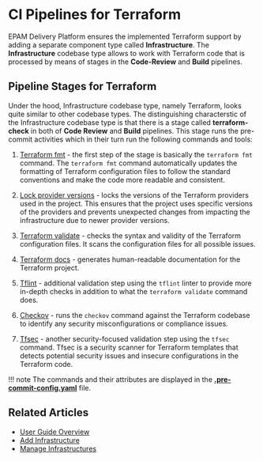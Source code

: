 # CI Pipelines for Terraform

EPAM Delivery Platform ensures the implemented Terraform support by adding a separate component type called **Infrastructure**. The **Infrastructure** codebase type allows to work with Terraform code that is processed by means of stages in the **Code-Review** and **Build** pipelines.

## Pipeline Stages for Terraform

Under the hood, Infrastructure codebase type, namely Terraform, looks quite similar to other codebase types. The distinguishing characterstic of the Infrastructure codebase type is that there is a stage called **terraform-check** in both of **Code Review** and **Build** pipelines. This stage runs the pre-commit activities which in their turn run the following commands and tools:

1. [Terraform fmt](https://developer.hashicorp.com/terraform/cli/commands/fmt) - the first step of the stage is basically the `terraform fmt` command. The `terraform fmt` command automatically updates the formatting of Terraform configuration files to follow the standard conventions and make the code more readable and consistent.

2. [Lock provider versions](https://developer.hashicorp.com/terraform/tutorials/configuration-language/provider-versioning) - locks the versions of the Terraform providers used in the project. This ensures that the project uses specific versions of the providers and prevents unexpected changes from impacting the infrastructure due to newer provider versions.

3. [Terraform validate](https://developer.hashicorp.com/terraform/cli/commands/validate) - checks the syntax and validity of the Terraform configuration files. It scans the configuration files for all possible issues.

4. [Terraform docs](https://github.com/terraform-docs/terraform-docs) - generates human-readable documentation for the Terraform project.

5. [Tflint](https://github.com/terraform-linters/tflint) - additional validation step using the `tflint` linter to provide more in-depth checks in addition to what the `terraform validate` command does.

6. [Checkov](https://github.com/bridgecrewio/checkov) - runs the `checkov` command against the Terraform codebase to identify any security misconfigurations or compliance issues.

7. [Tfsec](https://github.com/aquasecurity/tfsec) - another security-focused validation step using the `tfsec` command. Tfsec is a security scanner for Terraform templates that detects potential security issues and insecure configurations in the Terraform code.

!!! note
    The commands and their attributes are displayed in the [**.pre-commit-config.yaml**](https://github.com/epmd-edp/hcl-terraform-terraform/blob/master/.pre-commit-config.yaml) file.

## Related Articles

* [User Guide Overview](../headlamp-user-guide/index.md)
* [Add Infrastructure](../headlamp-user-guide/add-infrastructure.md)
* [Manage Infrastructures](../headlamp-user-guide/infrastructure.md)